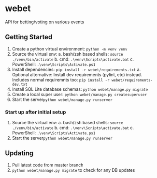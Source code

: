 # webet

API for betting/voting on various events

## Getting Started

1. Create a python virtual environment: `python -m venv venv`
2. Source the virtual env:
  a. bash/zsh based shells: `source ./venv/bin/activate`
  b. cmd: `.\venv\Scripts\activate.bat`
  c. PowerShell: `.\venv\Scripts\Activate.ps1`
3. Install dependencies: `pip install -r webet/requirements.txt`
  a. Optional alternative: Install dev requirements (pylint, etc) instead. Includes normal requiremnts too: `pip install -r webet/requirements-dev.txt`
4. Install SQL Lite database schemas: `python webet/manage.py migrate`
5. Create a local super user: `python webet/manage.py createsuperuser`
6. Start the server`python webet/manage.py runserver`

### Start up after initial setup

1. Source the virtual env:
  a. bash/zsh based shells: `source ./venv/bin/activate`
  b. cmd: `.\venv\Scripts\activate.bat`
  c. PowerShell: `.\venv\Scripts\Activate.ps1`
2. Start the server`python webet/manage.py runserver`

## Updating

1. Pull latest code from master branch
2. `python webet/manage.py migrate` to check for any DB updates
